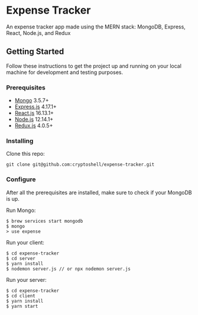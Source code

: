 # Expense Tracker

An expense tracker app made using the MERN stack: MongoDB, Express, React, Node.js, and Redux

## Getting Started

Follow these instructions to get the project up and running on your local machine for development and testing purposes.

### Prerequisites

* [Mongo](https://www.mongodb.com/) 3.5.7+
* [Express.js](https://expressjs.com/) 4.17.1+
* [React.js](https://reactjs.org/) 16.13.1+
* [Node.js](https://nodejs.org/en/) 12.14.1+
* [Redux.js](https://redux.js.org/) 4.0.5+

### Installing

Clone this repo:

```
git clone git@github.com:cryptoshell/expense-tracker.git
```

### Configure

After all the prerequisites are installed, make sure to check if your MongoDB is up.

Run Mongo:
```
$ brew services start mongodb
$ mongo
> use expense
```

Run your client:
```
$ cd expense-tracker
$ cd server
$ yarn install
$ nodemon server.js // or npx nodemon server.js
```

Run your server:
```
$ cd expense-tracker
$ cd client
$ yarn install
$ yarn start
```